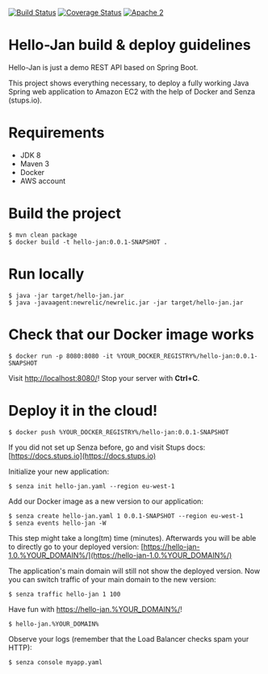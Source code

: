 [![Build Status](https://travis-ci.org/janloeffler/hello-jan.svg?branch=master)](https://travis-ci.org/janloeffler/hello-jan)
[![Coverage Status](https://coveralls.io/repos/janloeffler/hello-jan/badge.svg?branch=master)](https://coveralls.io/r/janloeffler/hello-jan?branch=master)
[![Apache 2](http://img.shields.io/badge/license-Apache%202-blue.svg)](http://www.apache.org/licenses/LICENSE-2.0)

# Hello-Jan build & deploy guidelines

Hello-Jan is just a demo REST API based on Spring Boot.

This project shows everything necessary, to deploy a fully working Java Spring web application to Amazon EC2 with the help of Docker and Senza (stups.io).

# Requirements

* JDK 8
* Maven 3
* Docker
* AWS account 

# Build the project

    $ mvn clean package
    $ docker build -t hello-jan:0.0.1-SNAPSHOT .
    
# Run locally

    $ java -jar target/hello-jan.jar
    $ java -javaagent:newrelic/newrelic.jar -jar target/hello-jan.jar
    
# Check that our Docker image works

    $ docker run -p 8080:8080 -it %YOUR_DOCKER_REGISTRY%/hello-jan:0.0.1-SNAPSHOT

Visit [http://localhost:8080/](http://localhost:8080/)! Stop your server with **Ctrl+C**.

# Deploy it in the cloud!

    $ docker push %YOUR_DOCKER_REGISTRY%/hello-jan:0.0.1-SNAPSHOT

If you did not set up Senza before, go and visit Stups docs:
[https://docs.stups.io](https://docs.stups.io)

Initialize your new application:

    $ senza init hello-jan.yaml --region eu-west-1

Add our Docker image as a new version to our application:

    $ senza create hello-jan.yaml 1 0.0.1-SNAPSHOT --region eu-west-1
    $ senza events hello-jan -W

This step might take a long(tm) time (minutes). Afterwards you will be able to directly go to your deployed version:
[https://hello-jan-1.0.%YOUR_DOMAIN%/](https://hello-jan-1.0.%YOUR_DOMAIN%/)

The application's main domain will still not show the deployed version. Now you can switch traffic of your main domain
to the new version:

    $ senza traffic hello-jan 1 100

Have fun with [https://hello-jan.%YOUR_DOMAIN%/](https://hello-jan.%YOUR_DOMAIN%/)!

    $ hello-jan.%YOUR_DOMAIN%
    
Observe your logs (remember that the Load Balancer checks spam your HTTP):

    $ senza console myapp.yaml

